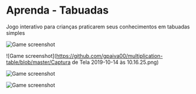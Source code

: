 # Aprenda - Tabuadas
Jogo interativo para crianças praticarem seus conhecimentos em tabuadas simples

![Game screenshot](https://github.com/gpaiva00/multiplication-table/blob/master/Captura%20de%20Tela%202019-10-14%20a%CC%80s%2010.16.05.png)

![Game screenshot](https://github.com/gpaiva00/multiplication-table/blob/master/Captura de Tela 2019-10-14 às 10.16.25.png)

![Game screenshot](https://github.com/gpaiva00/multiplication-table/blob/master/Captura%20de%20Tela%202019-10-14%20a%CC%80s%2010.16.41.png)


![Game screenshot](https://github.com/gpaiva00/multiplication-table/blob/master/Captura%20de%20Tela%202019-10-14%20a%CC%80s%2010.17.03.png)
